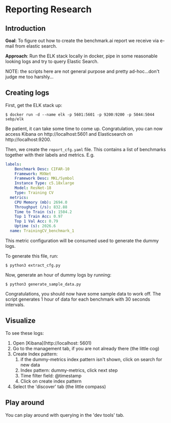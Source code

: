 # Reporting Research

## Introduction

**Goal**: To figure out how to create the benchmark.ai report we receive via e-mail from elastic search.

**Approach**: Run the ELK stack locally in docker, pipe in some reasonable looking logs and try to query Elastic Search.

NOTE: the scripts here are not general purpose and pretty ad-hoc...don't judge me too harshly...

## Creating logs


First, get the ELK stack up:

```
$ docker run -d --name elk -p 5601:5601 -p 9200:9200 -p 5044:5044  sebp/elk
```

Be patient, it can take some time to come up.
Congratulation, you can now access Kibana on http://localhost:5601 and Elasticsearch on http://localhost:9200.

Then, we create the `report_cfg.yaml` file. This contains a list of benchmarks together with their labels and metrics. E.g.

```yaml
labels:
    Benchmark Desc: CIFAR-10
    Framework: MXNet
    Framework Desc: MKL/Symbol
    Instance Type: c5.18xlarge
    Model: ResNet-18
    Type: Training CV
  metrics:
    CPU Memory (mb): 2694.0
    Throughput (/s): 832.88
    Time to Train (s): 1504.2
    Top 1 Train Acc: 0.97
    Top 1 Val Acc: 0.79
    Uptime (s): 2026.6
  name: TrainingCV_benchmark_1
```

This metric configuration will be consumed used to generate the dummy logs.

To generate this file, run:

```
$ python3 extract_cfg.py
```

Now, generate an hour of dummy logs by running:

```
$ python3 generate_sample_data.py
```

Congratulations, you should now have some sample data to work off. The script generates 1 hour of data for each benchmark with 30 seconds intervals.


## Visualize

To see these logs:

1. Open [Kibana](http://localhost: 5601)
2. Go to the management tab, if you are not already there (the little cog)
3. Create Index pattern:
	1. if the dummy-metrics index pattern isn't shown, click on search for new data
	2. Index pattern: dummy-metrics, click next step
	3. Time filter field: @timestamp
	4. Click on create index pattern
4. Select the 'discover' tab (the little compass)

## Play around

You can play around with querying in the 'dev tools' tab.






